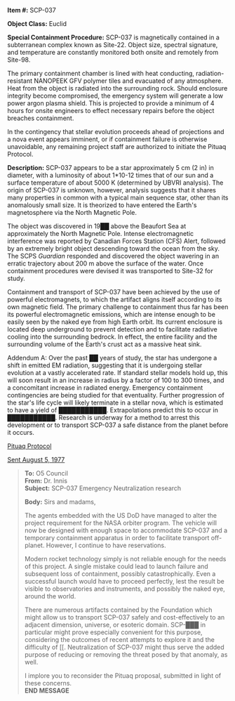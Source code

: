 **Item #:** SCP-037

**Object Class:** Euclid

**Special Containment Procedure:** SCP-037 is magnetically contained in a subterranean complex known as Site-22. Object size, spectral signature, and temperature are constantly monitored both onsite and remotely from Site-98.

The primary containment chamber is lined with heat conducting, radiation-resistant NANOPEEK GFV polymer tiles and evacuated of any atmosphere. Heat from the object is radiated into the surrounding rock. Should enclosure integrity become compromised, the emergency system will generate a low power argon plasma shield. This is projected to provide a minimum of 4 hours for onsite engineers to effect necessary repairs before the object breaches containment.

In the contingency that stellar evolution proceeds ahead of projections and a nova event appears imminent, or if containment failure is otherwise unavoidable, any remaining project staff are authorized to initiate the Pituaq Protocol.

**Description:** SCP-037 appears to be a star approximately 5 cm (2 in) in diameter, with a luminosity of about 1\*10\-12 times that of our sun and a surface temperature of about 5000 K (determined by UBVRI analysis). The origin of SCP-037 is unknown, however, analysis suggests that it shares many properties in common with a typical main sequence star, other than its anomalously small size. It is theorized to have entered the Earth's magnetosphere via the North Magnetic Pole.

The object was discovered in 19██ above the Beaufort Sea at approximately the North Magnetic Pole. Intense electromagnetic interference was reported by Canadian Forces Station (CFS) Alert, followed by an extremely bright object descending toward the ocean from the sky. The SCPS _Guardian_ responded and discovered the object wavering in an erratic trajectory about 200 m above the surface of the water. Once containment procedures were devised it was transported to Site-32 for study.

Containment and transport of SCP-037 have been achieved by the use of powerful electromagnets, to which the artifact aligns itself according to its own magnetic field. The primary challenge to containment thus far has been its powerful electromagnetic emissions, which are intense enough to be easily seen by the naked eye from high Earth orbit. Its current enclosure is located deep underground to prevent detection and to facilitate radiative cooling into the surrounding bedrock. In effect, the entire facility and the surrounding volume of the Earth's crust act as a massive heat sink.

Addendum A: Over the past ██ years of study, the star has undergone a shift in emitted EM radiation, suggesting that it is undergoing stellar evolution at a vastly accelerated rate. If standard stellar models hold up, this will soon result in an increase in radius by a factor of 100 to 300 times, and a concomitant increase in radiated energy. Emergency containment contingencies are being studied for that eventuality. Further progression of the star's life cycle will likely terminate in a stellar nova, which is estimated to have a yield of ███████████. Extrapolations predict this to occur in ███████████. Research is underway for a method to arrest this development or to transport SCP-037 a safe distance from the planet before it occurs.

[Pituaq Protocol](javascript:;)

[Sent August 5, 1977](javascript:;)

> **To:** O5 Council  
> **From:** Dr. Innis  
> **Subject:** SCP-037 Emergency Neutralization research
> 
> **Body:** Sirs and madams,
> 
> The agents embedded with the US DoD have managed to alter the project requirement for the NASA orbiter program. The vehicle will now be designed with enough space to accommodate SCP-037 and a temporary containment apparatus in order to facilitate transport off-planet. However, I continue to have reservations.
> 
> Modern rocket technology simply is not reliable enough for the needs of this project. A single mistake could lead to launch failure and subsequent loss of containment, possibly catastrophically. Even a successful launch would have to proceed perfectly, lest the result be visible to observatories and instruments, and possibly the naked eye, around the world.
> 
> There are numerous artifacts contained by the Foundation which might allow us to transport SCP-037 safely and cost-effectively to an adjacent dimension, universe, or esoteric domain. SCP-███ in particular might prove especially convenient for this purpose, considering the outcomes of recent attempts to explore it and the difficulty of \[\[. Neutralization of SCP-037 might thus serve the added purpose of reducing or removing the threat posed by that anomaly, as well.
> 
> I implore you to reconsider the Pituaq proposal, submitted in light of these concerns.  
> **END MESSAGE**